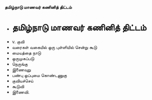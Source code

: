 **தமிழ்நாடு மாணவர் கணினித் திட்டம்**
- # தமிழ்நாடு மாணவர் கணினித் திட்டம்
- v. குவி
- வரைகள் வகையில் ஒரு புள்ளியில் சென்று கூடு
- மையத்தை நாடு
- ஒருமுகப்படு
- நெருங்கு
- இணைவுறு
- பண்பு ஒப்புமை கொண்டணுகு
- குவியச்செய்
- கூடுவி
- இணைவி.

